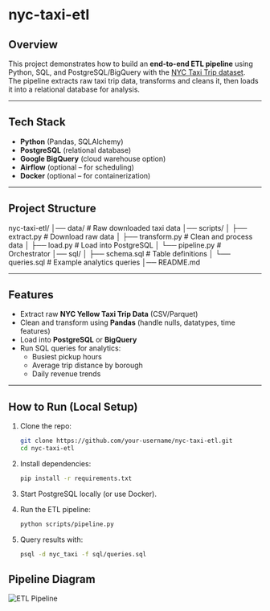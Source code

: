 # nyc-taxi-etl
## Overview
This project demonstrates how to build an **end-to-end ETL pipeline** using Python, SQL, and PostgreSQL/BigQuery with the [NYC Taxi Trip dataset](https://www.nyc.gov/assets/tlc/pages/about/tlc-trip-record-data).  
The pipeline extracts raw taxi trip data, transforms and cleans it, then loads it into a relational database for analysis.  

---

## Tech Stack
- **Python** (Pandas, SQLAlchemy)  
- **PostgreSQL** (relational database)  
- **Google BigQuery** (cloud warehouse option)  
- **Airflow** (optional – for scheduling)  
- **Docker** (optional – for containerization)  

---

## Project Structure
nyc-taxi-etl/
│── data/                      # Raw downloaded taxi data
│── scripts/
│   ├── extract.py              # Download raw data
│   ├── transform.py            # Clean and process data
│   ├── load.py                 # Load into PostgreSQL
│   └── pipeline.py             # Orchestrator
│── sql/
│   ├── schema.sql              # Table definitions
│   └── queries.sql             # Example analytics queries
│── README.md

---

## Features
- Extract raw **NYC Yellow Taxi Trip Data** (CSV/Parquet)  
- Clean and transform using **Pandas** (handle nulls, datatypes, time features)  
- Load into **PostgreSQL** or **BigQuery**  
- Run SQL queries for analytics:
  - Busiest pickup hours  
  - Average trip distance by borough  
  - Daily revenue trends  

---

## How to Run (Local Setup)
1. Clone the repo:
   ```bash
   git clone https://github.com/your-username/nyc-taxi-etl.git
   cd nyc-taxi-etl

2. Install dependencies:
   ```bash
   pip install -r requirements.txt

3. Start PostgreSQL locally (or use Docker).

4. Run the ETL pipeline:
   ```bash
   python scripts/pipeline.py

5. Query results with:
   ```bash
   psql -d nyc_taxi -f sql/queries.sql

## Pipeline Diagram

![ETL Pipeline](images/nyc_taxi_etl_pipeline.png)
